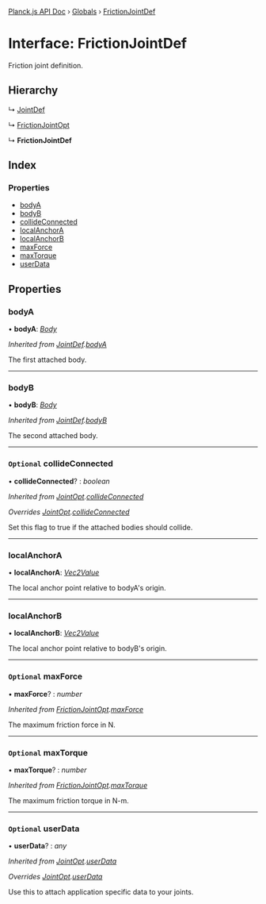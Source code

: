[Planck.js API Doc](../README.md) › [Globals](../globals.md) › [FrictionJointDef](frictionjointdef.md)

# Interface: FrictionJointDef

Friction joint definition.

## Hierarchy

  ↳ [JointDef](jointdef.md)

  ↳ [FrictionJointOpt](frictionjointopt.md)

  ↳ **FrictionJointDef**

## Index

### Properties

* [bodyA](frictionjointdef.md#bodya)
* [bodyB](frictionjointdef.md#bodyb)
* [collideConnected](frictionjointdef.md#optional-collideconnected)
* [localAnchorA](frictionjointdef.md#localanchora)
* [localAnchorB](frictionjointdef.md#localanchorb)
* [maxForce](frictionjointdef.md#optional-maxforce)
* [maxTorque](frictionjointdef.md#optional-maxtorque)
* [userData](frictionjointdef.md#optional-userdata)

## Properties

###  bodyA

• **bodyA**: *[Body](../classes/body.md)*

*Inherited from [JointDef](jointdef.md).[bodyA](jointdef.md#bodya)*

The first attached body.

___

###  bodyB

• **bodyB**: *[Body](../classes/body.md)*

*Inherited from [JointDef](jointdef.md).[bodyB](jointdef.md#bodyb)*

The second attached body.

___

### `Optional` collideConnected

• **collideConnected**? : *boolean*

*Inherited from [JointOpt](jointopt.md).[collideConnected](jointopt.md#optional-collideconnected)*

*Overrides [JointOpt](jointopt.md).[collideConnected](jointopt.md#optional-collideconnected)*

Set this flag to true if the attached bodies
should collide.

___

###  localAnchorA

• **localAnchorA**: *[Vec2Value](vec2value.md)*

The local anchor point relative to bodyA's origin.

___

###  localAnchorB

• **localAnchorB**: *[Vec2Value](vec2value.md)*

The local anchor point relative to bodyB's origin.

___

### `Optional` maxForce

• **maxForce**? : *number*

*Inherited from [FrictionJointOpt](frictionjointopt.md).[maxForce](frictionjointopt.md#optional-maxforce)*

The maximum friction force in N.

___

### `Optional` maxTorque

• **maxTorque**? : *number*

*Inherited from [FrictionJointOpt](frictionjointopt.md).[maxTorque](frictionjointopt.md#optional-maxtorque)*

The maximum friction torque in N-m.

___

### `Optional` userData

• **userData**? : *any*

*Inherited from [JointOpt](jointopt.md).[userData](jointopt.md#optional-userdata)*

*Overrides [JointOpt](jointopt.md).[userData](jointopt.md#optional-userdata)*

Use this to attach application specific data to your joints.
